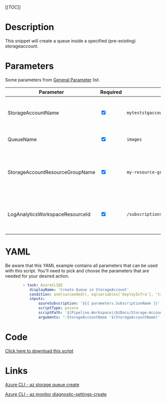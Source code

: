 [[_TOC_]]

# Description

This snippet will create a queue inside a specified (pre-existing) storageaccount.

# Parameters

Some parameters from [General Parameter](/Azure/Azure-CLI-Snippets) list.

| Parameter                       | Required                        | Example Value                                                                                                                                   | Description                                                           |
| ------------------------------- | ------------------------------- | ----------------------------------------------------------------------------------------------------------------------------------------------- | --------------------------------------------------------------------- |
| StorageAccountName              | <input type="checkbox" checked> | `myteststgaccount$(Release.EnvironmentName)`                                                                                                    | The name of the storageaccount which will be used                     |
| QueueName                       | <input type="checkbox" checked> | `images`                                                                                                                                        | The name of the queue to create.                                      |
| StorageAccountResourceGroupName | <input type="checkbox" checked> | `my-resource-group`                                                                                                                             | The name of the resourcegroup in which the storage account resides.   |
| LogAnalyticsWorkspaceResourceId | <input type="checkbox" checked> | `/subscriptions/<subscriptionid>/resourceGroups/<resourcegroup>/providers/Microsoft.OperationalInsights/workspaces/<loganalyticsworkspacename>` | The Log Analytics Workspace the diagnostic setting will be linked to. |

# YAML

Be aware that this YAML example contains all parameters that can be used with this script. You'll need to pick and choose the parameters that are needed for your desired action.

```yaml
        - task: AzureCLI@2
           displayName: 'Create Queue in StorageAccount'
           condition: and(succeeded(), eq(variables['DeployInfra'], 'true'))
           inputs:
               azureSubscription: '${{ parameters.SubscriptionName }}'
               scriptType: pscore
               scriptPath: '$(Pipeline.Workspace)/AzDocs/Storage-Accounts/Create-Queue-in-StorageAccount.ps1'
               arguments: "-StorageAccountName '$(StorageAccountName)' -QueueName '$(QueueName)' -StorageAccountResourceGroupName '$(StorageAccountResourceGroupName)' -LogAnalyticsWorkspaceResourceId '$(LogAnalyticsWorkspaceResourceId)'"
```

# Code

[Click here to download this script](../../../../src/Storage-Accounts/Create-Queue-in-Storageaccount.ps1)

# Links

[Azure CLI - az storage queue create](https://docs.microsoft.com/nl-nl/cli/azure/storage/queue?view=azure-cli-latest#az_storage_queue_create)

[Azure CLI - az monitor diagnostic-settings-create](https://docs.microsoft.com/nl-nl/cli/azure/monitor/diagnostic-settings?view=azure-cli-latest#az_monitor_diagnostic_settings_create)
